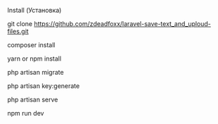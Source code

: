 Install (Установка)

git clone https://github.com/zdeadfoxx/laravel-save-text_and_uploud-files.git

composer install

yarn or npm install

php artisan migrate

php artisan key:generate

php artisan serve

npm run dev
